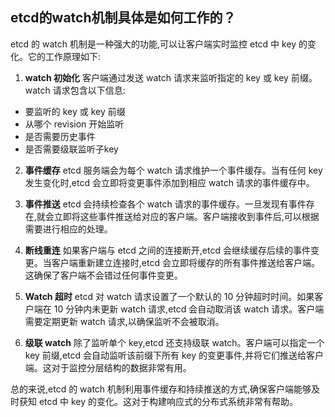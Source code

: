 ## etcd的watch机制具体是如何工作的？

etcd 的 watch 机制是一种强大的功能,可以让客户端实时监控 etcd 中 key 的变化。它的工作原理如下:

1. **watch 初始化**
客户端通过发送 watch 请求来监听指定的 key 或 key 前缀。watch 请求包含以下信息:
- 要监听的 key 或 key 前缀
- 从哪个 revision 开始监听
- 是否需要历史事件
- 是否需要级联监听子key

2. **事件缓存**
etcd 服务端会为每个 watch 请求维护一个事件缓存。当有任何 key 发生变化时,etcd 会立即将变更事件添加到相应 watch 请求的事件缓存中。

3. **事件推送**
etcd 会持续检查各个 watch 请求的事件缓存。一旦发现有事件存在,就会立即将这些事件推送给对应的客户端。客户端接收到事件后,可以根据需要进行相应的处理。

4. **断线重连**
如果客户端与 etcd 之间的连接断开,etcd 会继续缓存后续的事件变更。当客户端重新建立连接时,etcd 会立即将缓存的所有事件推送给客户端。这确保了客户端不会错过任何事件变更。

5. **Watch 超时**
etcd 对 watch 请求设置了一个默认的 10 分钟超时时间。如果客户端在 10 分钟内未更新 watch 请求,etcd 会自动取消该 watch 请求。客户端需要定期更新 watch 请求,以确保监听不会被取消。

6. **级联 watch**
除了监听单个 key,etcd 还支持级联 watch。客户端可以指定一个 key 前缀,etcd 会自动监听该前缀下所有 key 的变更事件,并将它们推送给客户端。这对于监控分层结构的数据非常有用。

总的来说,etcd 的 watch 机制利用事件缓存和持续推送的方式,确保客户端能够及时获知 etcd 中 key 的变化。这对于构建响应式的分布式系统非常有帮助。